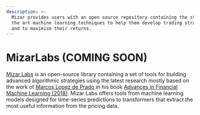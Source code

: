 ```yaml
---
description: >-
  Mizar provides users with an open source repository containing the state of
  the art machine learning techniques to help them develop trading strategies
  and to maximise their returns.
---
```


# MizarLabs \(COMING SOON\)

[Mizar Labs](https://github.com/MizarAI/mizar-labs) is an open-source library containing a set of tools for building advanced algorithmic strategies using the latest research mostly based on the work of [Marcos Lopez de Prado](https://www.quantresearch.org/) in his book [Advances in Financial Machine Learning \(2018\)](https://www.amazon.com/Advances-Financial-Machine-Learning-Marcos/dp/1119482089). Mizar Labs offers tools from machine learning models designed for time-series predictions to transformers that extract the most useful information from the pricing data.

